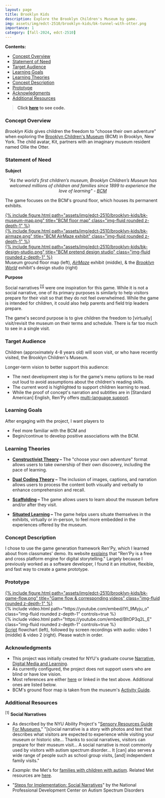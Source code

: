 ```yaml
---
layout: page
title: Brooklyn Kids
description: Explore the Brooklyn Children's Museum by game.
img: assets/img/edct-2510/brooklyn-kids/bk-tunnel-with-otter.png
importance: 1
category: [fall-2024, edct-2510]
---
```


**Contents:**

<!-- MarkdownTOC -->

- [Concept Overview](#concept-overview)
- [Statement of Need](#statement-of-need)
- [Target Audience](#target-audience)
- [Learning Goals](#learning-goals)
- [Learning Theories](#learning-theories)
- [Concept Description](#concept-description)
- [Prototype](#prototype)
- [Acknowledgments](#acknowledgments)
- [Additional Resources](#additional-resources)

<!-- /MarkdownTOC -->

> <i class="fab fa-github"></i> **Click [here](https://github.com/rstein66/brooklyn-kids) to see code.**


### Concept Overview

_Brooklyn Kids_ gives children the freedom to "choose their own adventure" when exploring the [Brooklyn Children's Museum](https://www.brooklynkids.org/) (BCM) in Brooklyn, New York. The child avatar, Kit, partners with an imaginary museum resident named Ollie the Otter. 


### Statement of Need

**Subject**

<p style="text-align: center; font-style: italic;"> 
    "As the world’s first children’s museum, Brooklyn Children’s Museum has welcomed millions of children and families since 1899 to experience the love of learning" - <a href="https://www.brooklynkids.org/visit" target="_blank">BCM</a>
</p>
  
The game focuses on the BCM's ground floor, which houses its permanent exhibits.

<div class="row mt-3">
    <div class="col-sm mt-3 mt-md-0">
        <a href="/assets/img/edct-2510/brooklyn-kids/bk-museum-map-1400.webp">
            {% include figure.html path="assets/img/edct-2510/brooklyn-kids/bk-museum-map.png" title="BCM floor map" class="img-fluid rounded z-depth-1" %}
        </a>
    </div>
    <div class="col-sm mt-3 mt-md-0">
        <a href="/assets/img/edct-2510/brooklyn-kids/bk-airmaze-1400.webp">
            {% include figure.html path="assets/img/edct-2510/brooklyn-kids/bk-airmaze.png" title="BCM AirMaze exhibit" class="img-fluid rounded z-depth-1" %}
        </a>
    </div>
    <div class="col-sm mt-3 mt-md-0">
        <a href="/assets/img/edct-2510/brooklyn-kids/bk-design-studio-1400.webp">{% include figure.html path="assets/img/edct-2510/brooklyn-kids/bk-design-studio.png" title="BCM pretend design studio" class="img-fluid rounded z-depth-1" %}</a>
    </div>
</div>
<div class="caption">
     Museum ground floor map (left), <a href="https://www.brooklynkids.org/exhibits/airmaze/" target="_blank"><i>AirMaze</i></a> exhibit (middle), & the <a href="https://www.brooklynkids.org/exhibits/world-brooklyn/" target="_blank"><i>Brooklyn World</i></a> exhibit's design studio (right)
</div>
  

**Purpose**
  
Social narratives<sup> [\[1\]](#social-narrative-resources)</sup> were one inspiration for this game. While it is not a social narrative, one of its primary purposes is similarly to help visitors prepare for their visit so that they do not feel overwhelmed. While the game is intended for children, it could also help parents and field trip leaders prepare.  

The game's second purpose is to give children the freedom to \[virtually\] visit/revisit the museum on their terms and schedule. There is far too much to see in a single visit.  

  
### Target Audience

Children (approximately 4-8 years old) will soon visit, or who have recently visited, the Brooklyn Children's Museum. 

Longer-term vision to better support this audience:

- The next development step is for the game's menu options to be read out loud to avoid assumptions about the children's reading skills. 
- The current word is highlighted to support children learning to read.
- While the proof of concept's narration and subtitles are in \[Standard American\] English, Ren'Py offers [multi-language support](https://www.renpy.org/doc/html/translation.html).


### Learning Goals

After engaging with the project, I want players to 
- Feel more familiar with the BCM and
- Begin/continue to develop positive associations with the BCM.

  
### Learning Theories

- **[Constructivist Theory](https://www.instructionaldesign.org/theories/constructivist/) –** The "choose your own adventure" format allows users to take ownership of their own discovery, including the pace of learning.
  
- **[Dual Coding Theory](https://www.instructionaldesign.org/theories/dual-coding) –** The inclusion of images, captions, and narration allows users to process the content both visually and verbally to enhance comprehension and recall. 
  
- **[Scaffolding](https://www.gcu.edu/blog/teaching-school-administration/what-scaffolding-in-education-how-applied) –**  The game allows users to learn about the museum before and/or after they visit.  
  
- **[Situated Learning](https://www.instructionaldesign.org/theories/situated-learning/) –** The game helps users situate themselves in the exhibits, virtually or in-person, to feel more embedded in the experiences offered by the museum.


### Concept Description

I chose to use the game generation framework Ren'Py, which I learned about from classmates' demo. Its website [explains](https://www.renpy.org/why.html) that "Ren'Py is a free and cross platform engine for digital storytelling." Largely because I previously worked as a software developer, I found it an intuitive, flexible, and fast way to create a game prototype. 

  
### Prototype

<div class="row mt-3">
    <div class="col-sm mt-3 mt-md-0">
        <a href="/assets/img/edct-2510/brooklyn-kids/bk-game-flow-1400.webp">{% include figure.html path="assets/img/edct-2510/brooklyn-kids/bk-game-flow.png" title="Game flow & corresponding videos" class="img-fluid rounded z-depth-1" %}</a>
    </div>
    <div class="col-sm mt-3 mt-md-0">
        {% include video.html path="https://youtube.com/embed/lYl_9Myju_o" class="img-fluid rounded z-depth-1" controls=true %}
    </div>
    <div class="col-sm mt-3 mt-md-0">
        {% include video.html path="https://youtube.com/embed/BltOP3q2L_E" class="img-fluid rounded z-depth-1" controls=true %}
    </div>
</div>
<div class="caption">
    <a href="https://github.com/rstein66/brooklyn-kids/blob/main/game/script.rpy" target="_blank">Script</a> flowchart (left), followed by screen recordings with audio: video 1 (middle) & video 2 (right). Please watch in order.
</div>

  
### Acknowledgments

- This project was initially created for NYU's graduate course [Narrative, Digital Media and Learning](https://steinhardt.nyu.edu/courses/narrative-digital-media-and-learning).
- As currently configured, the project does not support users who are blind or have low vision.  
- Most references are either [here](https://github.com/rstein66/brooklyn-kids#attribution) or linked in the text above. Additional ones are listed below.  
- BCM's ground floor map is taken from the museum's [Activity Guide](https://www.brooklynkids.org/wp-content/uploads/2022/06/BCM-Activity-Book.pdf).  

### Additional Resources

<a name="social-narrative-resources"><sup>[1]</sup></a> <b>Social Narratives</b>  

- As described by the NYU Ability Project's "[Sensory Resources Guide For Museums](https://wp.nyu.edu/sensory_resources_guide_for_museums/)," "\[s\]ocial narrative is a story with photos and text that describes what visitors are expected to experience while visiting your museum or historic site... Thanks to social narratives, visitors can prepare for their museum visit... A social narrative is most commonly used by visitors with autism spectrum disorder... It \[can\] also serves a wide range of people such as school group visits, \[and\] independent family visits."

- _Example:_ the Met's for [families with children with autism](https://www.metmuseum.org/-/media/files/events/programs/progs-for-visitors-with-disabilities/social-narrative-children.pdf). Related Met resources are [here](https://www.metmuseum.org/events/programs/access/visitors-with-developmental-and-learning-disabilities/for-visitors-with-autism-spectrum-disorders).  
  
- "[Steps for Implementation: Social Narratives](https://autismpdc.fpg.unc.edu/sites/autismpdc.fpg.unc.edu/files/SocialNarratives_Steps_0.pdf)" by the National Professional Development Center on Autism Spectrum Disorders  